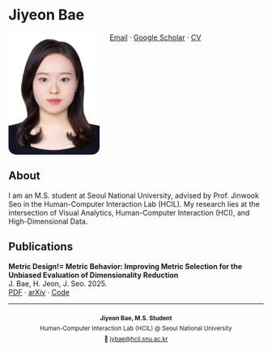 # Jiyeon Bae

<img src="./me.jpg" alt="profile photo" width="180" align="left" style="margin-right:20px; border-radius:15px;">

[Email](mailto:jybae@hcil.snu.ac.kr) · [Google Scholar](https://scholar.google.com/citations?user=BETDiI4AAAAJ&hl=ko) · [CV](./cv.pdf)

<br clear="left"/>

## About
I am an M.S. student at Seoul National University, advised by Prof. Jinwook Seo in the Human-Computer Interaction Lab (HCIL).
My research lies at the intersection of Visual Analytics, Human-Computer Interaction (HCI), and High-Dimensional Data.

## Publications
**Metric Design!= Metric Behavior: Improving Metric Selection for the Unbiased Evaluation of Dimensionality Reduction**  
J. Bae, H. Jeon, J. Seo. 2025.  
[PDF](./mdmb.pdf) · [arXiv](https://arxiv.org/abs/2507.02225) · [Code](https://github.com/JiyeonBae/dr-metric-selection.git)

---

<p align="center">
  <sub>
    <b>Jiyeon Bae, M.S. Student</b><br>
    Human-Computer Interaction Lab (HCIL) @ Seoul National University<br>
    📧 <a href="mailto:jybae@hcil.snu.ac.kr">jybae@hcil.snu.ac.kr</a>
  </sub>
</p>
